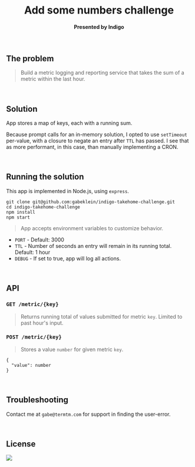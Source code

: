 <h1 align="center">Add some numbers challenge</h1>
<h4 align="center">Presented by Indigo</h4>

<br/>

## The problem
> Build a metric logging and reporting service that takes the sum of a metric within the last hour.

<br/>

## Solution

App stores a map of keys, each with a running sum.

Because prompt calls for an in-memory solution, I opted to use `setTimeout` per-value, with a closure to negate an entry after `TTL` has passed. I see that as more performant, in this case, than manually implementing a CRON.

<br/>

## Running the solution

This app is implemented in Node.js, using `express`.

```
git clone git@github.com:gabeklein/indigo-takehome-challenge.git
cd indigo-takehome-challenge
npm install
npm start
```
> App accepts environment variables to customize behavior.

- `PORT` - Default: 3000
- `TTL` - Number of seconds an entry will remain in its running total. Default: 1 hour
- `DEBUG` - If set to true, app will log all actions.

<br/>

## API

### `GET /metric/{key}`
> Returns running total of values submitted for metric `key`. Limited to past hour's input.


### `POST /metric/{key}`
> Stores a value `number` for given metric `key`.
```
{
  "value": number
}
```

<br/>

## Troubleshooting

Contact me at `gabe@termtm.com` for support in finding the user-error.

<br/>

## License

<img src="https://images-na.ssl-images-amazon.com/images/I/718HQSM42ZL.gif"></img>

